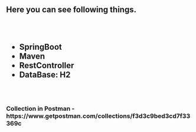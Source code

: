 <h2>Here you can see following things.<h2>
<br>

<ul>
<li> SpringBoot </li>
<li> Maven </li>
<li> RestController </li>
<li> DataBase: H2 </li>
</ul>
<br>

<h3> Collection in Postman - https://www.getpostman.com/collections/f3d3c9bed3cd7f33369c </h3>